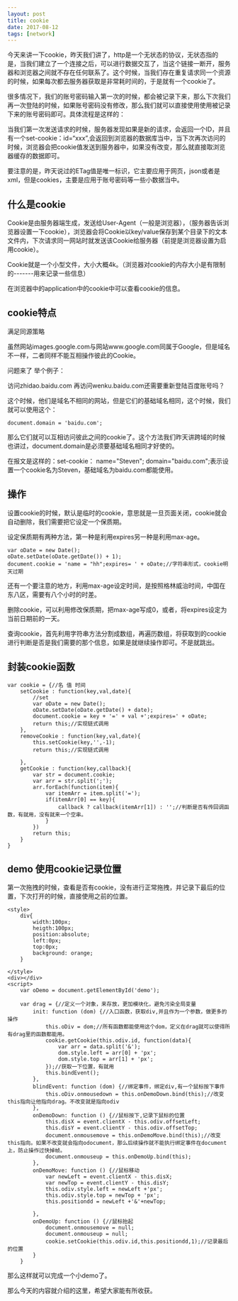 ```yaml
---
layout: post
title: cookie
date: 2017-08-12
tags: [network]
---
```


今天来讲一下cookie，昨天我们讲了，http是一个无状态的协议，无状态指的是，当我们建立了一个连接之后，可以进行数据交互了，当这个链接一断开，服务器和浏览器之间就不存在任何联系了。这个时候，当我们存在重复请求同一个资源的时候，如果每次都去服务器获取是非常耗时间的，于是就有一个cookie了。

很多情况下，我们的账号密码输入第一次的时候，都会被记录下来，那么下次我们再一次登陆的时候，如果账号密码没有修改，那么我们就可以直接使用使用被记录下来的账号密码即可。具体流程是这样的：

当我们第一次发送请求的时候，服务器发现如果是新的请求，会返回一个ID，并且有一个set-cookie：id=“xxx”,会返回到浏览器的数据库当中，当下次再次访问的时候，浏览器会把cookie值发送到服务器中，如果没有改变，那么就直接取浏览器缓存的数据即可。

要注意的是，昨天说过的ETag值是唯一标识，它主要应用于网页，json或者是xml，但是cookies，主要是应用于账号密码等一些小数据当中。

## 什么是cookie

Cookie是由服务器端生成，发送给User-Agent（一般是浏览器），（服务器告诉浏览器设置一下cookie），浏览器会将Cookie以key/value保存到某个目录下的文本文件内，下次请求同一网站时就发送该Cookie给服务器（前提是浏览器设置为启用cookie）。

Cookie就是一个小型文件，大小大概4k。（浏览器对cookie的内存大小是有限制的-------用来记录一些信息）

在浏览器中的application中的cookie中可以查看cookie的信息。

## cookie特点

满足同源策略

虽然网站images.google.com与网站www.google.com同属于Google，但是域名不一样，二者同样不能互相操作彼此的Cookie。

问题来了 举个例子：

访问zhidao.baidu.com 再访问wenku.baidu.com还需要重新登陆百度账号吗？

这个时候，他们是域名不相同的网站，但是它们的基础域名相同，这个时候，我们就可以使用这个：
	
	document.domain = 'baidu.com';

那么它们就可以互相访问彼此之间的cookie了。这个方法我们昨天讲跨域的时候也讲过，document.domain是必须要基础域名相同才好使的。

在报文是这样的：set-cookie： name="Steven"; domain="baidu.com";表示设置一个cookie名为Steven，基础域名为baidu.com都能使用。

## 操作

设置cookie的时候，默认是临时的cookie，意思就是一旦页面关闭，cookie就会自动删除，我们需要把它设定一个保质期。

设定保质期有两种方法，第一种是利用expires另一种是利用max-age。

	var oDate = new Date();
	oDate.setDate(oDate.getDate()) + 1);
	document.cookie = 'name = "hh";expires= ' + oDate;//字符串形式，cookie明天过期
	
还有一个要注意的地方，利用max-age设定时间，是按照格林威治时间，中国在东八区，需要有八个小时的时差。

删除cookie，可以利用修改保质期，把max-age写成0，或者，将expires设定为当前日期前的一天。

查询cookie，首先利用字符串方法分割成数组，再遍历数组，将获取到的cookie进行判断是否是我们需要的那个信息，如果是就继续操作即可。不是就跳出。

## 封装cookie函数

	var cookie = {//名 值 时间
		setCookie : function(key,val,date){
			//set
			var oDate = new Date();
			oDate.setDate(oDate.getDate() + date);
			document.cookie = key + '=' + val +';expires=' + oDate;
			return this;//实现链式调用
		},
		removeCookie : function(key,val,date){
			this.setCookie(key,'',-1);
			return this;//实现链式调用

		},
		getCookie : function(key,callback){
			var str = document.cookie;
			var arr = str.split(';');
			arr.forEach(function(item){
				var itemArr = item.split('=');
				if(itemArr[0] == key){
					callback ? callback(itemArr[1]) : '';//判断是否有传回调函数，有就用，没有就来一个空串。
				}
			})
			return this;
		}
	}

## demo 使用cookie记录位置

第一次拖拽的时候，查看是否有cookie，没有进行正常拖拽，并记录下最后的位置，下次打开的时候，直接使用之前的位置。

	<style>
		div{
			width:100px;
			heigth:100px;
			position:absolute;
			left:0px;
			top:0px;
			background: orange;
		}
			
	</style>
	<div></div>
	<script>
		var oDemo = document.getElementById('demo');
		
		var drag = {//定义一个对象，来存放，更加模块化，避免污染全局变量
			init: function (dom) {//入口函数，获取div,并且作为一个参数，做更多的操作
				this.oDiv = dom;//所有函数都能使用这个dom，定义在drag就可以使得所有drag里的函数都能用。
				cookie.getCookie(this.odiv.id, function(data){
					var arr = data.split('&');
					dom.style.left = arr[0] + 'px';
					dom.style.top = arr[1] + 'px';
				});//获取一下位置，有就用
				this.bindEvent();
			},
			blindEvent: function (dom) {//绑定事件，绑定div,有一个鼠标按下事件
				this.oDiv.onmousedown = this.onDemoDown.bind(this);//改变this指向让他指向drag。不改变就是指向odiv
			},
			onDemoDown: function () {//鼠标按下,记录下鼠标的位置
				this.disX = event.clientX - this.odiv.offsetLeft;
				this.disY = event.clientY - this.odiv.offsetTop;
				document.onmousemove = this.onDemoMove.bind(this);//改变this指向。如果不改变就会指向odocument，那么后续操作就不能执行绑定事件在document上，防止操作过快掉帧。
				document.onmouseup = this.onDemoUp.bind(this);
			},
			onDemoMove: function () {//鼠标移动
				var newLeft = event.clientX - this.disX;
				var newTop = event.clientY - this.disY;
				this.odiv.style.left = newLeft +'px';
				this.odiv.style.top = newTop + 'px';
				this.positiondd = newLeft +'&'+newTop;
				
			},
			onDemoUp: function () {//鼠标抬起
				document.onmousemove = null;
				document.onmouseup = null;
				cookie.setCookie(this.odiv.id,this.positiondd,1);//记录最后的位置
			}
		}
			
那么这样就可以完成一个小demo了。

那么今天的内容就介绍的这里，希望大家能有所收获。









